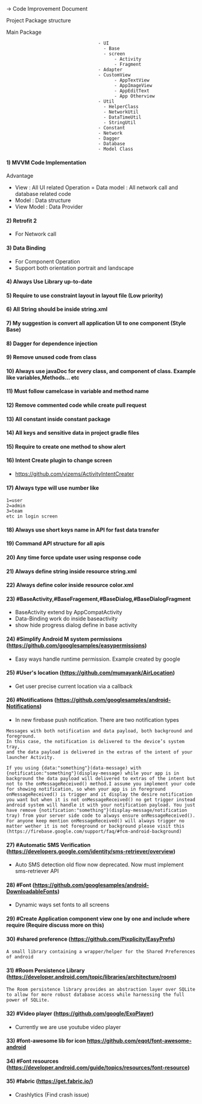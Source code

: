 -> Code Improvement Document 


Project Package structure

Main Package 
```
                                  - UI
                                    - Base
                                    - screen   
                                        - Activity
                                        - Fragment
                                  - Adapter 
                                  - CustomView
                                        - AppTextView
                                        - AppImageView
                                        - AppEditText
                                        - App Otherview
                                  - Util
                                    - HelperClass
                                    - NetworkUtil
                                    - DataTimeUtil
                                    - StringUtil
                                  - Constant
                                  - Network
                                  - Dagger
                                  - Database
                                  - Model Class 
```


#### 1) MVVM Code Implementation

Advantage

- View : All UI related Operation 
= Data model : All network call and database related code
- Model : Data structure
- View Model : Data Provider

#### 2) Retrofit 2

- For Network call

#### 3) Data Binding 

- For Component Operation
- Support both orientation portrait and landscape 

#### 4) Always Use Library up-to-date

#### 5) Require to use constraint layout in layout file (Low priority)  

#### 6) All String should be inside string.xml

#### 7) My suggestion is convert all application UI to one component (Style Base)

#### 8) Dagger for dependence injection

#### 9) Remove unused code from class

#### 10) Always use javaDoc for every class, and component of class. Example like variables,Methods... etc

#### 11) Must follow camelcase in variable and method name

#### 12) Remove commented code while create pull request

#### 13) All constant inside constant package

#### 14) All keys and sensitive data in project gradle files

#### 15) Require to create one method to show alert 

#### 16) Intent Create plugin to change screen
- https://github.com/yizems/ActivityIntentCreater

#### 17) Always type will use number like 
```
1=user
2=admin
3=team
etc in login screen
```
#### 18) Always use short keys name in API for fast data transfer

#### 19) Command API structure for all apis

#### 20) Any time force update user using response code 

#### 21) Always define string inside resource string.xml

#### 22) Always define color inside resource color.xml


#### 23) #BaseActivity,#BaseFragement,#BaseDialog,#BaseDialogFragment

- BaseActivity extend by AppCompatActivity
- Data-Binding work do inside baseactivity
- show hide progress dialog define in base activity

#### 24) #Simplify Android M system permissions (https://github.com/googlesamples/easypermissions)
- Easy ways handle runtime permission. Example created by google

#### 25) #User's location (https://github.com/mumayank/AirLocation)
- Get user  precise current location via a callback
 
#### 26) #Notifications (https://github.com/googlesamples/android-Notifications)
- In new firebase push notification. There are two notification types
``` 
Messages with both notification and data payload, both background and foreground. 
In this case, the notification is delivered to the device’s system tray,
and the data payload is delivered in the extras of the intent of your launcher Activity.

If you using {data:"something"}(data-message) with {notification:"something"}(display-message) while your app is in background the data payload will delivered to extras of the intent but not to the onMessageReceived() method.I assume you implement your code for showing notification, so when your app is in foreground onMessageReceived() is trigger and it display the desire notification you want but when it is not onMessageReceived() no get trigger instead android system will handle it with your notification payload. You just have remove {notification:"something"}(display-message/notification tray) from your server side code to always ensure onMessageReceived().
For anyone keep mention onMessageReceived() will always trigger no matter wether it is not foreground or background please visit this (https://firebase.google.com/support/faq/#fcm-android-background)
```

#### 27) #Automatic SMS Verification (https://developers.google.com/identity/sms-retriever/overview)
- Auto SMS detection old flow now deprecated. Now must implement sms-retriever API

#### 28) #Font (https://github.com/googlesamples/android-DownloadableFonts)
- Dynamic ways set fonts to all screens

#### 29) #Create Application component view one by one and include where require (Require discuss more on this)

#### 30) #shared preference (https://github.com/Pixplicity/EasyPrefs)
```
A small library containing a wrapper/helper for the Shared Preferences of android
```

#### 31) #Room Persistence Library (https://developer.android.com/topic/libraries/architecture/room)
```
The Room persistence library provides an abstraction layer over SQLite to allow for more robust database access while harnessing the full power of SQLite.
```

#### 32) #Video player (https://github.com/google/ExoPlayer)
- Currently we are use youtube video player 

#### 33) #font-awesome lib for icon https://github.com/eqot/font-awesome-android

#### 34) #Font resources (https://developer.android.com/guide/topics/resources/font-resource)

#### 35) #fabric (https://get.fabric.io/)
- Crashlytics (Find crash issue)


  
